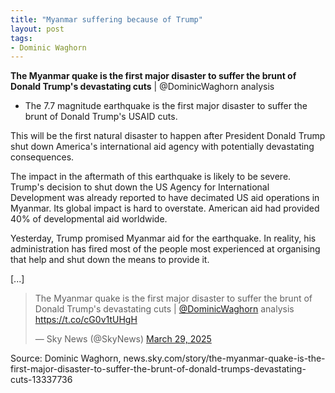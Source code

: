 ```yaml
---
title: "Myanmar suffering because of Trump"
layout: post
tags:
- Dominic Waghorn
---
```


**The Myanmar quake is the first major disaster to suffer the brunt of Donald Trump's devastating cuts** | @DominicWaghorn analysis

- The 7.7 magnitude earthquake is the first major disaster to suffer the brunt of Donald Trump's USAID cuts.

This will be the first natural disaster to happen after President Donald Trump shut down America's international aid agency with potentially devastating consequences.

The impact in the aftermath of this earthquake is likely to be severe. Trump's decision to shut down the US Agency for International Development was already reported to have decimated US aid operations in Myanmar. Its global impact is hard to overstate. American aid had provided 40% of developmental aid worldwide.

Yesterday, Trump promised Myanmar aid for the earthquake. In reality, his administration has fired most of the people most experienced at organising that help and shut down the means to provide it.

[...]

<blockquote class="twitter-tweet"><p lang="en" dir="ltr">The Myanmar quake is the first major disaster to suffer the brunt of Donald Trump&#39;s devastating cuts | <a href="https://twitter.com/DominicWaghorn?ref_src=twsrc%5Etfw">@DominicWaghorn</a> analysis <a href="https://t.co/cG0v1tUHgH">https://t.co/cG0v1tUHgH</a></p>&mdash; Sky News (@SkyNews) <a href="https://twitter.com/SkyNews/status/1905982643016978928?ref_src=twsrc%5Etfw">March 29, 2025</a></blockquote> <script async src="https://platform.twitter.com/widgets.js" charset="utf-8"></script>

Source: Dominic Waghorn, news.sky.com/story/the-myanmar-quake-is-the-first-major-disaster-to-suffer-the-brunt-of-donald-trumps-devastating-cuts-13337736
